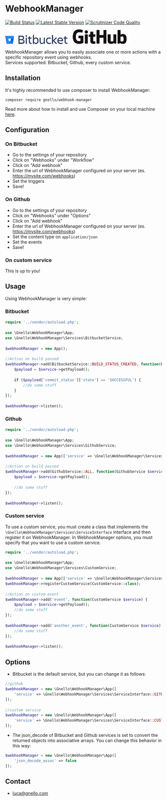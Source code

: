 # WebhookManager
[![Build Status][8]][9] [![Latest Stable Version][6]][7] [![Scrutinizer Code Quality][4]][5]  

  
  
![Bitbucket][1]  ![Github][2]  
  
  
  
WebhookManager allows you to easily associate one or more actions with a specific repository event using webhooks.  
Services supported: Bitbucket, Github, every custom service.

## Installation
It's highly recommended to use composer to install WebhookManager:

```
composer require gnello/webhook-manager
```

Read more about how to install and use Composer on your local machine [here][3].

## Configuration

### On Bitbucket
- Go to the settings of your repository
- Click on "Webhooks" under "Workflow"
- Click on "Add webhook"
- Enter the url of WebhookManager configured on your server (es. https://mysite.com/webhooks)
- Set the triggers
- Save!

### On Github
- Go to the settings of your repository
- Click on "Webhooks" under "Options"
- Click on "Add webhook"
- Enter the url of WebhookManager configured on your server (es. https://mysite.com/webhooks)
- Set the content type on `application/json`
- Set the events
- Save!

### On custom service
This is up to you!

## Usage
Using WebhookManager is very simple:

### Bitbucket
```php
require '../vendor/autoload.php';

use \Gnello\WebhookManager\App;
use \Gnello\WebhookManager\Services\BitbucketService;

$webhookManager = new App();

//Action on build passed
$webhookManager->add(BitbucketService::BUILD_STATUS_CREATED, function(BitbucketService $service) {
    $payload = $service->getPayload();

    if ($payload['commit_status']['state'] == 'SUCCESSFUL') {
        //do some stuff
    }
});

$webhookManager->listen();
```

### Github
```php
require '../vendor/autoload.php';

use \Gnello\WebhookManager\App;
use \Gnello\WebhookManager\Services\GithubService;

$webhookManager = new App(['service' => \Gnello\WebhookManager\Services\ServiceInterface::GITHUB]);

//Action on build passed
$webhookManager->add(GithubService::ALL, function(GithubService $service) {
    $payload = $service->getPayload();

    //do some stuff
});

$webhookManager->listen();
```

### Custom service
To use a custom service, you must create a class that implements the ```\Gnello\WebhookManager\Services\ServiceInterface``` interface
and then register it on WebhookManager. In WebhookManager options, you must specify that you want to use a custom service.

```php
require '../vendor/autoload.php';

use \Gnello\WebhookManager\App;
use \Gnello\WebhookManager\Services\CustomService;

$webhookManager = new App(['service' => \Gnello\WebhookManager\Services\ServiceInterface::CUSTOM]);
$webhookManager->registerCustomService(CustomService::class);

//Action on custom event
$webhookManager->add('event', function(CustomService $service) {
    $payload = $service->getPayload();
    //do some stuff
});

$webhookManager->add('another_event', function(CustomService $service) {
    //do some stuff
});

$webhookManager->listen();
```

## Options
- Bitbucket is the default service, but you can change it as follows:
```php
//github
$webhookManager = new \Gnello\WebhookManager\App([
    'service' => \Gnello\WebhookManager\Services\ServiceInterface::GITHUB
]);

//custom service
$webhookManager = new \Gnello\WebhookManager\App([
    'service' => \Gnello\WebhookManager\Services\ServiceInterface::CUSTOM
]);
```

- The json_decode of Bitbucket and Github services is set to convert the returned objects into associative arrays. 
You can change this behavior in this way:
```php
$webhookManager = new \Gnello\WebhookManager\App([
    'json_decode_assoc' => false
]);
```

## Contact
- luca@gnello.com

[1]: logos/Bitbucket@2x-blue.png
[2]: logos/GitHub_Logo.png
[3]: https://getcomposer.org/doc/00-intro.md#installation-linux-unix-osx
[4]: https://scrutinizer-ci.com/g/gnello/webhook-manager/badges/quality-score.png?b=master
[5]: https://scrutinizer-ci.com/g/gnello/webhook-manager/?branch=master
[6]: https://poser.pugx.org/gnello/webhook-manager/v/stable
[7]: https://packagist.org/packages/gnello/webhook-manager
[8]: https://travis-ci.org/gnello/webhook-manager.svg?branch=master
[9]: https://travis-ci.org/gnello/webhook-manager
